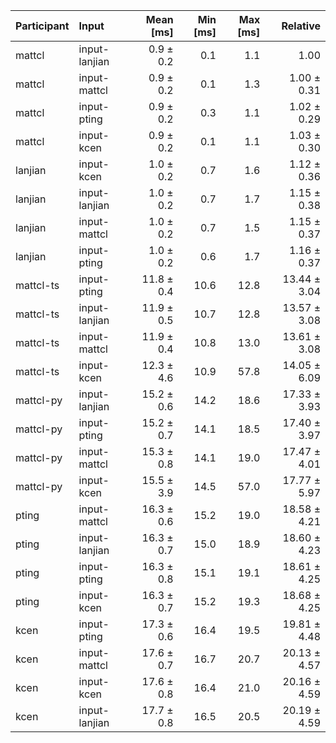 | Participant | Input | Mean [ms] | Min [ms] | Max [ms] | Relative |
|:---|:---|---:|---:|---:|---:|
| mattcl | input-lanjian | 0.9 ± 0.2 | 0.1 | 1.1 | 1.00 |
| mattcl | input-mattcl | 0.9 ± 0.2 | 0.1 | 1.3 | 1.00 ± 0.31 |
| mattcl | input-pting | 0.9 ± 0.2 | 0.3 | 1.1 | 1.02 ± 0.29 |
| mattcl | input-kcen | 0.9 ± 0.2 | 0.1 | 1.1 | 1.03 ± 0.30 |
| lanjian | input-kcen | 1.0 ± 0.2 | 0.7 | 1.6 | 1.12 ± 0.36 |
| lanjian | input-lanjian | 1.0 ± 0.2 | 0.7 | 1.7 | 1.15 ± 0.38 |
| lanjian | input-mattcl | 1.0 ± 0.2 | 0.7 | 1.5 | 1.15 ± 0.37 |
| lanjian | input-pting | 1.0 ± 0.2 | 0.6 | 1.7 | 1.16 ± 0.37 |
| mattcl-ts | input-pting | 11.8 ± 0.4 | 10.6 | 12.8 | 13.44 ± 3.04 |
| mattcl-ts | input-lanjian | 11.9 ± 0.5 | 10.7 | 12.8 | 13.57 ± 3.08 |
| mattcl-ts | input-mattcl | 11.9 ± 0.4 | 10.8 | 13.0 | 13.61 ± 3.08 |
| mattcl-ts | input-kcen | 12.3 ± 4.6 | 10.9 | 57.8 | 14.05 ± 6.09 |
| mattcl-py | input-lanjian | 15.2 ± 0.6 | 14.2 | 18.6 | 17.33 ± 3.93 |
| mattcl-py | input-pting | 15.2 ± 0.7 | 14.1 | 18.5 | 17.40 ± 3.97 |
| mattcl-py | input-mattcl | 15.3 ± 0.8 | 14.1 | 19.0 | 17.47 ± 4.01 |
| mattcl-py | input-kcen | 15.5 ± 3.9 | 14.5 | 57.0 | 17.77 ± 5.97 |
| pting | input-mattcl | 16.3 ± 0.6 | 15.2 | 19.0 | 18.58 ± 4.21 |
| pting | input-lanjian | 16.3 ± 0.7 | 15.0 | 18.9 | 18.60 ± 4.23 |
| pting | input-pting | 16.3 ± 0.8 | 15.1 | 19.1 | 18.61 ± 4.25 |
| pting | input-kcen | 16.3 ± 0.7 | 15.2 | 19.3 | 18.68 ± 4.25 |
| kcen | input-pting | 17.3 ± 0.6 | 16.4 | 19.5 | 19.81 ± 4.48 |
| kcen | input-mattcl | 17.6 ± 0.7 | 16.7 | 20.7 | 20.13 ± 4.57 |
| kcen | input-kcen | 17.6 ± 0.8 | 16.4 | 21.0 | 20.16 ± 4.59 |
| kcen | input-lanjian | 17.7 ± 0.8 | 16.5 | 20.5 | 20.19 ± 4.59 |
